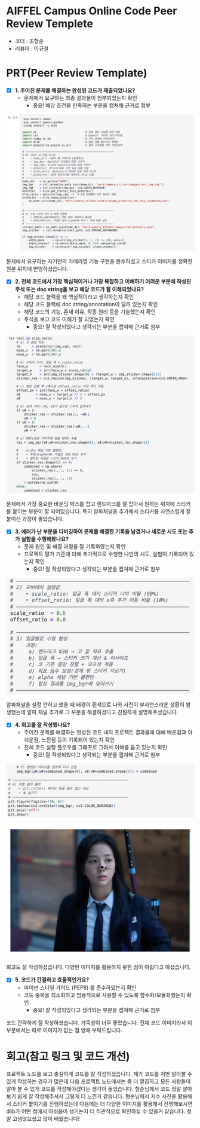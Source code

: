 # AIFFEL Campus Online Code Peer Review Templete
- 코더 : 조형순
- 리뷰어 : 이규철


# PRT(Peer Review Template)
- [X]  **1. 주어진 문제를 해결하는 완성된 코드가 제출되었나요?**
    - 문제에서 요구하는 최종 결과물이 첨부되었는지 확인
        - 중요! 해당 조건을 만족하는 부분을 캡쳐해 근거로 첨부

![제출사진](ex03_1.png)

문제에서 요구하는 자기만의 카메라앱 기능 구현을 완수하셨고 스티커 이미지를 정확한 원본 위치에 반영하셨습니다.
    
- [X]  **2. 전체 코드에서 가장 핵심적이거나 가장 복잡하고 이해하기 어려운 부분에 작성된 
주석 또는 doc string을 보고 해당 코드가 잘 이해되었나요?**
    - 해당 코드 블럭을 왜 핵심적이라고 생각하는지 확인
    - 해당 코드 블럭에 doc string/annotation이 달려 있는지 확인
    - 해당 코드의 기능, 존재 이유, 작동 원리 등을 기술했는지 확인
    - 주석을 보고 코드 이해가 잘 되었는지 확인
        - 중요! 잘 작성되었다고 생각되는 부분을 캡쳐해 근거로 첨부

![제출사진](ex03_3.png)

문제에서 가장 중요한 바운딩 박스를 잡고 랜드마크를 잘 잡아서 원하는 위치에 스티커를 붙이는 부분이 잘 되어있습니다.
특히 알파채널을 추가해서 스티커를 자연스럽게 잘 붙이신 과정이 좋았습니다.
        
- [X]  **3. 에러가 난 부분을 디버깅하여 문제를 해결한 기록을 남겼거나
새로운 시도 또는 추가 실험을 수행해봤나요?**
    - 문제 원인 및 해결 과정을 잘 기록하였는지 확인
    - 프로젝트 평가 기준에 더해 추가적으로 수행한 나만의 시도, 
    실험이 기록되어 있는지 확인
        - 중요! 잘 작성되었다고 생각되는 부분을 캡쳐해 근거로 첨부

![제출사진](ex03_2.png)

알파채널을 설정 안하고 했을 때 배경이 흰색으로 나와 사진이 부자연스러운 상황이 발생했는데 알파 채널 추가로
그 부분을 해결하셨다고 친절하게 설명해주셨습니다.
        
- [X]  **4. 회고를 잘 작성했나요?**
    - 주어진 문제를 해결하는 완성된 코드 내지 프로젝트 결과물에 대해
    배운점과 아쉬운점, 느낀점 등이 기록되어 있는지 확인
    - 전체 코드 실행 플로우를 그래프로 그려서 이해를 돕고 있는지 확인
        - 중요! 잘 작성되었다고 생각되는 부분을 캡쳐해 근거로 첨부

![제출사진](ex03_4.png)

![제출사진](ex03_5.png)

회고도 잘 작성하셨습니다. 다양한 이미지를 활용하지 못한 점이 아쉽다고 하셨습니다.
        
- [X]  **5. 코드가 간결하고 효율적인가요?**
    - 파이썬 스타일 가이드 (PEP8) 를 준수하였는지 확인
    - 코드 중복을 최소화하고 범용적으로 사용할 수 있도록 함수화/모듈화했는지 확인
        - 중요! 잘 작성되었다고 생각되는 부분을 캡쳐해 근거로 첨부

코드 간략하게 잘 작성하셨습니다. 가독성이 너무 좋았습니다. 전체 코드 이미지라서 이부분에서는 따로 이미지가 없는 점 양해 부탁드립니다.

# 회고(참고 링크 및 코드 개선)

프로젝트 노드를 보고 충실하게 코드를 잘 작성하셨습니다. 제가 코드를 저만 알아볼 수 있게 작성하는 경우가 많은데 다음 프로젝트 노드에서는
좀 더 깔끔하고 모든 사람들이 알아 볼 수 있게 코드를 작성해야겠다는 생각이 들었습니다. 형순님께서 코드 정말 알아보기 쉽게 잘 작성해주셔서 
그렇게 더 느낀거 같습니다. 형순님께서 지수 사진을 활용해서 스티커 붙이기를 진행하셨는데 다음에는 더 다양한 이미지를 활용해서 진행해보시면 
dlib가 어떤 점에서 아쉬움이 생기는지 더 직관적으로 확인하실 수 있을거 같습니다. 정말 고생많으셨고 많이 배웠습니다!
